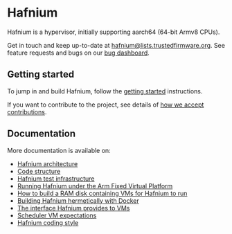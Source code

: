 # Hafnium

Hafnium is a hypervisor, initially supporting aarch64 (64-bit Armv8 CPUs).

Get in touch and keep up-to-date at
[hafnium@lists.trustedfirmware.org](https://lists.trustedfirmware.org/mailman/listinfo/hafnium).
See feature requests and bugs on our
[bug dashboard](https://developer.trustedfirmware.org/project/21/item/view/67/).

## Getting started

To jump in and build Hafnium, follow the
[getting started](docs/GettingStarted.md) instructions.

If you want to contribute to the project, see details of
[how we accept contributions](CONTRIBUTING.md).

## Documentation

More documentation is available on:

*   [Hafnium architecture](docs/Architecture.md)
*   [Code structure](docs/CodeStructure.md)
*   [Hafnium test infrastructure](docs/Testing.md)
*   [Running Hafnium under the Arm Fixed Virtual Platform](docs/FVP.md)
*   [How to build a RAM disk containing VMs for Hafnium to run](docs/HafniumRamDisk.md)
*   [Building Hafnium hermetically with Docker](docs/HermeticBuild.md)
*   [The interface Hafnium provides to VMs](docs/VmInterface.md)
*   [Scheduler VM expectations](docs/SchedulerExpectations.md)
*   [Hafnium coding style](docs/StyleGuide.md)
